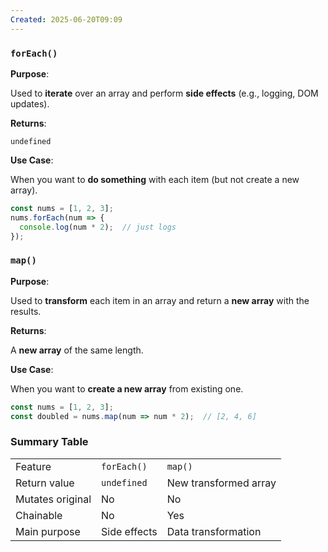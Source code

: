 ```yaml
---
Created: 2025-06-20T09:09
---
```

### `forEach()`

**Purpose**:

Used to **iterate** over an array and perform **side effects** (e.g., logging, DOM updates).

**Returns**:

`undefined`

**Use Case**:

When you want to **do something** with each item (but not create a new array).

```JavaScript
const nums = [1, 2, 3];
nums.forEach(num => {
  console.log(num * 2);  // just logs
});
```

  

### `map()`

**Purpose**:

Used to **transform** each item in an array and return a **new array** with the results.

**Returns**:

A **new array** of the same length.

**Use Case**:

When you want to **create a new array** from existing one.

```JavaScript
const nums = [1, 2, 3];
const doubled = nums.map(num => num * 2);  // [2, 4, 6]
```

  

### Summary Table

|   |   |   |
|---|---|---|
|Feature|`forEach()`|`map()`|
|Return value|`undefined`|New transformed array|
|Mutates original|No|No|
|Chainable|No|Yes|
|Main purpose|Side effects|Data transformation|